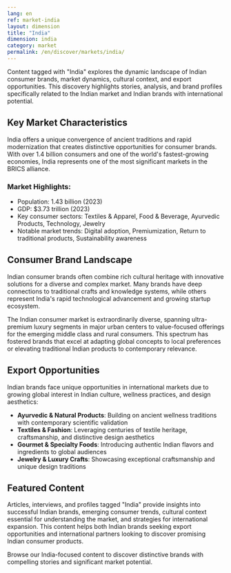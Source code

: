 ```yaml
---
lang: en
ref: market-india
layout: dimension
title: "India"
dimension: india
category: market
permalink: /en/discover/markets/india/
---
```


Content tagged with "India" explores the dynamic landscape of Indian consumer brands, market dynamics, cultural context, and export opportunities. This discovery highlights stories, analysis, and brand profiles specifically related to the Indian market and Indian brands with international potential.

## Key Market Characteristics

India offers a unique convergence of ancient traditions and rapid modernization that creates distinctive opportunities for consumer brands. With over 1.4 billion consumers and one of the world's fastest-growing economies, India represents one of the most significant markets in the BRICS alliance.

### Market Highlights:
- Population: 1.43 billion (2023)
- GDP: $3.73 trillion (2023)
- Key consumer sectors: Textiles & Apparel, Food & Beverage, Ayurvedic Products, Technology, Jewelry
- Notable market trends: Digital adoption, Premiumization, Return to traditional products, Sustainability awareness

## Consumer Brand Landscape

Indian consumer brands often combine rich cultural heritage with innovative solutions for a diverse and complex market. Many brands have deep connections to traditional crafts and knowledge systems, while others represent India's rapid technological advancement and growing startup ecosystem.

The Indian consumer market is extraordinarily diverse, spanning ultra-premium luxury segments in major urban centers to value-focused offerings for the emerging middle class and rural consumers. This spectrum has fostered brands that excel at adapting global concepts to local preferences or elevating traditional Indian products to contemporary relevance.

## Export Opportunities

Indian brands face unique opportunities in international markets due to growing global interest in Indian culture, wellness practices, and design aesthetics:

- **Ayurvedic & Natural Products**: Building on ancient wellness traditions with contemporary scientific validation
- **Textiles & Fashion**: Leveraging centuries of textile heritage, craftsmanship, and distinctive design aesthetics
- **Gourmet & Specialty Foods**: Introducing authentic Indian flavors and ingredients to global audiences
- **Jewelry & Luxury Crafts**: Showcasing exceptional craftsmanship and unique design traditions

## Featured Content

Articles, interviews, and profiles tagged "India" provide insights into successful Indian brands, emerging consumer trends, cultural context essential for understanding the market, and strategies for international expansion. This content helps both Indian brands seeking export opportunities and international partners looking to discover promising Indian consumer products.

Browse our India-focused content to discover distinctive brands with compelling stories and significant market potential.
